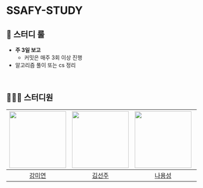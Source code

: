 # SSAFY-STUDY

## 🚨 스터디 룰
- **주 3일 보고**
  - 커밋은 매주 3회 이상 진행
- 알고리즘 풀이 또는 cs 정리
<br>

## 🧑🏻‍🎓 스터디원
| <img src="https://avatars.githubusercontent.com/u/157022422?v=4" width="150"> | <img src="https://avatars.githubusercontent.com/u/83705020?v=4" width="150"> | <img src="https://avatars.githubusercontent.com/u/133757508?v=4" width="150"> | <img src="https://avatars.githubusercontent.com/u/103016314?v=4" width="150"> | <img src="https://avatars.githubusercontent.com/u/72852508?v=4" width="150"> | <img src="https://avatars.githubusercontent.com/u/101920006?v=4" width="150"> |
| :---: | :---: | :---: | :---: | :---: | :---: |
| [강미연](https://github.com/422haha) | [김선주](https://github.com/seon207) | [나용성](https://github.com/omgomg333) |  [류재문](https://github.com/jaemoon99) |  [윤가희](https://github.com/0ct25th) | [전용현](https://github.com/Raccooon98) |
